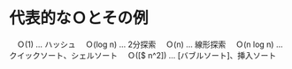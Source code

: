 # 代表的なＯとその例
　Ｏ(1) … ハッシュ
　Ｏ(log n) … 2分探索
　Ｏ(n) … 線形探索
　Ｏ(n log n) … クイックソート、シェルソート
　Ｏ([$ n^2]) … [バブルソート]、挿入ソート
